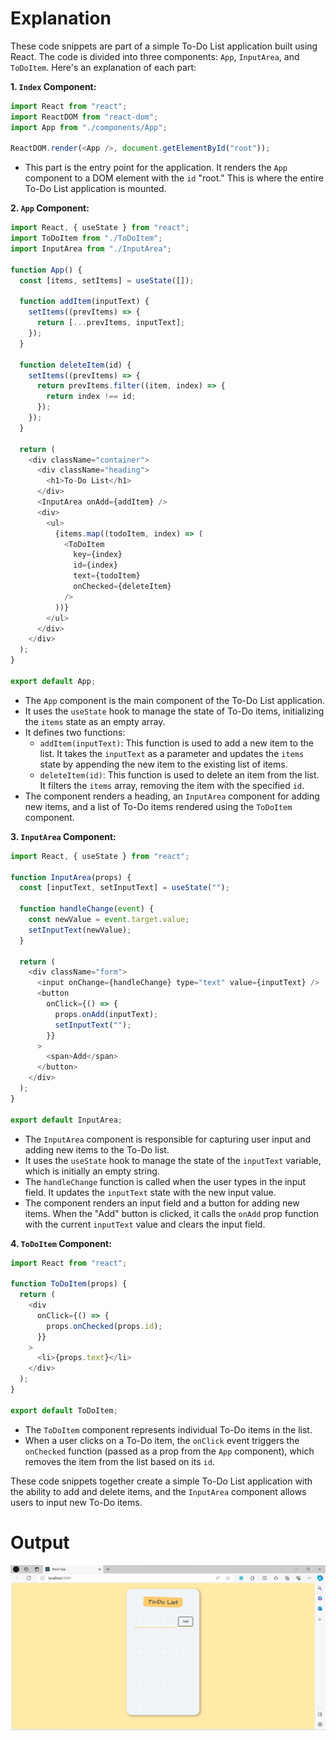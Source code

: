 

# Explanation
These code snippets are part of a simple To-Do List application built using React. The code is divided into three components: `App`, `InputArea`, and `ToDoItem`. Here's an explanation of each part:

**1. `Index` Component:**
```javascript
import React from "react";
import ReactDOM from "react-dom";
import App from "./components/App";

ReactDOM.render(<App />, document.getElementById("root"));
```
- This part is the entry point for the application. It renders the `App` component to a DOM element with the `id` "root." This is where the entire To-Do List application is mounted.

**2. `App` Component:**
```javascript
import React, { useState } from "react";
import ToDoItem from "./ToDoItem";
import InputArea from "./InputArea";

function App() {
  const [items, setItems] = useState([]);

  function addItem(inputText) {
    setItems((prevItems) => {
      return [...prevItems, inputText];
    });
  }

  function deleteItem(id) {
    setItems((prevItems) => {
      return prevItems.filter((item, index) => {
        return index !== id;
      });
    });
  }

  return (
    <div className="container">
      <div className="heading">
        <h1>To-Do List</h1>
      </div>
      <InputArea onAdd={addItem} />
      <div>
        <ul>
          {items.map((todoItem, index) => (
            <ToDoItem
              key={index}
              id={index}
              text={todoItem}
              onChecked={deleteItem}
            />
          ))}
        </ul>
      </div>
    </div>
  );
}

export default App;
```
- The `App` component is the main component of the To-Do List application.
- It uses the `useState` hook to manage the state of To-Do items, initializing the `items` state as an empty array.
- It defines two functions:
   - `addItem(inputText)`: This function is used to add a new item to the list. It takes the `inputText` as a parameter and updates the `items` state by appending the new item to the existing list of items.
   - `deleteItem(id)`: This function is used to delete an item from the list. It filters the `items` array, removing the item with the specified `id`.
- The component renders a heading, an `InputArea` component for adding new items, and a list of To-Do items rendered using the `ToDoItem` component.

**3. `InputArea` Component:**
```javascript
import React, { useState } from "react";

function InputArea(props) {
  const [inputText, setInputText] = useState("");

  function handleChange(event) {
    const newValue = event.target.value;
    setInputText(newValue);
  }

  return (
    <div className="form">
      <input onChange={handleChange} type="text" value={inputText} />
      <button
        onClick={() => {
          props.onAdd(inputText);
          setInputText("");
        }}
      >
        <span>Add</span>
      </button>
    </div>
  );
}

export default InputArea;
```
- The `InputArea` component is responsible for capturing user input and adding new items to the To-Do list.
- It uses the `useState` hook to manage the state of the `inputText` variable, which is initially an empty string.
- The `handleChange` function is called when the user types in the input field. It updates the `inputText` state with the new input value.
- The component renders an input field and a button for adding new items. When the "Add" button is clicked, it calls the `onAdd` prop function with the current `inputText` value and clears the input field.

**4. `ToDoItem` Component:**
```javascript
import React from "react";

function ToDoItem(props) {
  return (
    <div
      onClick={() => {
        props.onChecked(props.id);
      }}
    >
      <li>{props.text}</li>
    </div>
  );
}

export default ToDoItem;
```
- The `ToDoItem` component represents individual To-Do items in the list.
- When a user clicks on a To-Do item, the `onClick` event triggers the `onChecked` function (passed as a prop from the `App` component), which removes the item from the list based on its `id`.

These code snippets together create a simple To-Do List application with the ability to add and delete items, and the `InputArea` component allows users to input new To-Do items.


# Output 
![Alt text](image.png)